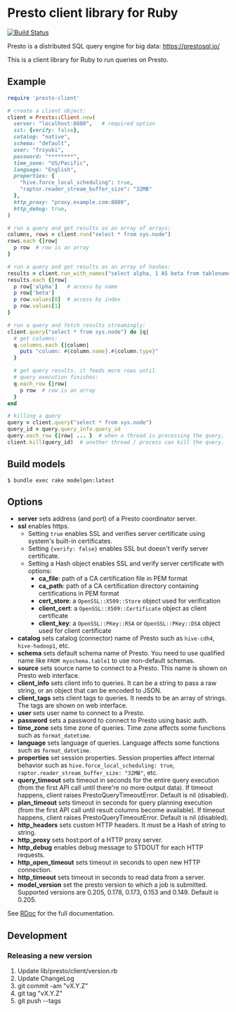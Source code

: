 # Presto client library for Ruby

[![Build Status](https://travis-ci.org/treasure-data/presto-client-ruby.svg?branch=master)](https://travis-ci.org/treasure-data/presto-client-ruby)

Presto is a distributed SQL query engine for big data:
https://prestosql.io/

This is a client library for Ruby to run queries on Presto.

## Example

```ruby
require 'presto-client'

# create a client object:
client = Presto::Client.new(
  server: "localhost:8880",   # required option
  ssl: {verify: false},
  catalog: "native",
  schema: "default",
  user: "frsyuki",
  password: "********",
  time_zone: "US/Pacific",
  language: "English",
  properties: {
    "hive.force_local_scheduling": true,
    "raptor.reader_stream_buffer_size": "32MB"
  },
  http_proxy: "proxy.example.com:8080",
  http_debug: true,
)

# run a query and get results as an array of arrays:
columns, rows = client.run("select * from sys.node")
rows.each {|row|
  p row  # row is an array
}

# run a query and get results as an array of hashes:
results = client.run_with_names("select alpha, 1 AS beta from tablename")
results.each {|row|
  p row['alpha']   # access by name
  p row['beta']
  p row.values[0]  # access by index
  p row.values[1]
}

# run a query and fetch results streamingly:
client.query("select * from sys.node") do |q|
  # get columns:
  q.columns.each {|column|
    puts "column: #{column.name}.#{column.type}"
  }

  # get query results. it feeds more rows until
  # query execution finishes:
  q.each_row {|row|
    p row  # row is an array
  }
end

# killing a query
query = client.query("select * from sys.node")
query_id = query.query_info.query_id
query.each_row {|row| ... }  # when a thread is processing the query,
client.kill(query_id)  # another thread / process can kill the query.
```

## Build models

```
$ bundle exec rake modelgen:latest
```

## Options

* **server** sets address (and port) of a Presto coordinator server.
* **ssl** enables https.
  * Setting `true` enables SSL and verifies server certificate using system's built-in certificates.
  * Setting `{verify: false}` enables SSL but doesn't verify server certificate.
  * Setting a Hash object enables SSL and verify server certificate with options:
    * **ca_file**: path of a CA certification file in PEM format
    * **ca_path**: path of a CA certification directory containing certifications in PEM format
    * **cert_store**: a `OpenSSL::X509::Store` object used for verification
    * **client_cert**: a `OpenSSL::X509::Certificate` object as client certificate
    * **client_key**: a `OpenSSL::PKey::RSA` or `OpenSSL::PKey::DSA` object used for client certificate
* **catalog** sets catalog (connector) name of Presto such as `hive-cdh4`, `hive-hadoop1`, etc.
* **schema** sets default schema name of Presto. You need to use qualified name like `FROM myschema.table1` to use non-default schemas.
* **source** sets source name to connect to a Presto. This name is shown on Presto web interface.
* **client_info** sets client info to queries. It can be a string to pass a raw string, or an object that can be encoded to JSON.
* **client_tags** sets client tags to queries. It needs to be an array of strings. The tags are shown on web interface.
* **user** sets user name to connect to a Presto.
* **password** sets a password to connect to Presto using basic auth.
* **time_zone** sets time zone of queries. Time zone affects some functions such as `format_datetime`.
* **language** sets language of queries. Language affects some functions such as `format_datetime`.
* **properties** set session properties. Session properties affect internal behavior such as `hive.force_local_scheduling: true`, `raptor.reader_stream_buffer_size: "32MB"`, etc.
* **query_timeout** sets timeout in seconds for the entire query execution (from the first API call until there're no more output data). If timeout happens, client raises PrestoQueryTimeoutError. Default is nil (disabled).
* **plan_timeout** sets timeout in seconds for query planning execution (from the first API call until result columns become available). If timeout happens, client raises PrestoQueryTimeoutError. Default is nil (disabled).
* **http_headers** sets custom HTTP headers. It must be a Hash of string to string.
* **http_proxy** sets host:port of a HTTP proxy server.
* **http_debug** enables debug message to STDOUT for each HTTP requests.
* **http_open_timeout** sets timeout in seconds to open new HTTP connection.
* **http_timeout** sets timeout in seconds to read data from a server.
* **model_version** set the presto version to which a job is submitted. Supported versions are 0.205, 0.178, 0.173, 0.153 and 0.149. Default is 0.205.

See [RDoc](http://www.rubydoc.info/gems/presto-client/) for the full documentation.

## Development

### Releasing a new version

1. Update lib/presto/client/version.rb
2. Update ChangeLog
3. git commit -am "vX.Y.Z"
4. git tag "vX.Y.Z"
5. git push --tags
